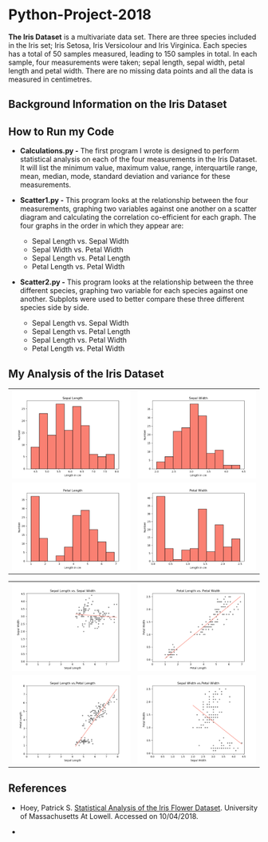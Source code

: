 # Python-Project-2018

**The Iris Dataset** is a multivariate data set. 
There are three species included in the Iris set; Iris Setosa, Iris Versicolour and Iris Virginica. 
Each species has a total of 50 samples measured, leading to 150 samples in total. 
In each sample, four measurements were taken; sepal length, sepal width, petal length and petal width. There are no missing data points and all the data is measured in centimetres. 

## Background Information on the Iris Dataset


## How to Run my Code
* **Calculations.py -**
The first program I wrote is designed to perform statistical analysis on each of the four measurements in the Iris Dataset. It will list the minimum value, maximum value, range, interquartile range, mean, median, mode, standard deviation and variance for these measurements. 

* **Scatter1.py -**
This program looks at the relationship between the four measurements, graphing two variables against one another on a scatter diagram and calculating the correlation co-efficient for each graph. The four graphs in the order in which they appear are:

  * Sepal Length vs. Sepal Width
  * Sepal Width vs. Petal Width 
  * Sepal Length vs. Petal Length
  * Petal Length vs. Petal Width

* **Scatter2.py -**
This program looks at the relationship between the three different species, graphing two variable for each species against one another. Subplots were used to better compare these three different species side by side. 

  * Sepal Length vs. Sepal Width
  * Sepal Length vs. Petal Length
  * Sepal Length vs. Petal Width
  * Petal Length vs. Petal Width

## My Analysis of the Iris Dataset


<table>
 <tr>
   <td><img src='img/hist1.png'></td>
   <td><img src='img/hist2.png'></td></tr>
 <tr>
   <td><img src='img/hist3.png'></td>
   <td><img src='img/hist4.png'></td></tr>
 </table>
 

<table>
 <tr>
   <td><img src='img/scatter1.png'></td>
   <td><img src='img/scatter2.png'></td></tr>
 <tr>
   <td><img src='img/scatter3.png'></td>
   <td><img src='img/scatter4.png'></td></tr>
 </table>
 
 
## References

* Hoey, Patrick S. [Statistical Analysis of the Iris Flower Dataset](http://patrickhoey.com/downloads/Computer_Science/03_Patrick_Hoey_Data_Visualization_Dataset_paper.pdf). University of Massachusetts At Lowell. Accessed on 10/04/2018.

*
